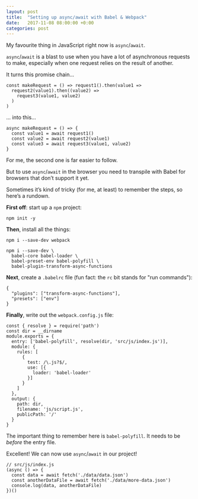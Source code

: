```yaml
---
layout: post
title:  "Setting up async/await with Babel & Webpack"
date:   2017-11-08 08:00:00 +0:00
categories: post
---
```


My favourite thing in JavaScript right now is `async`/`await`.

`async`/`await` is a blast to use when you have a lot of asynchronous requests to make, especially when one request relies on the result of another.

It turns this promise chain...

```
const makeRequest = () => request1().then(value1 =>
  request2(value1).then((value2) =>
    request3(value1, value2)
  )
)
```

... into this...

```
async makeRequest = () => {
  const value1 = await request1()
  const value2 = await request2(value1)
  const value3 = await request3(value1, value2)
}
```

For me, the second one is far easier to follow.

But to use `async`/`await` in the browser you need to transpile with Babel for browsers that don’t support it yet.

Sometimes it’s kind of tricky (for me, at least) to remember the steps, so here’s a rundown.

**First off**: start up a `npm` project:

```
npm init -y
```

**Then**, install all the things:

```
npm i --save-dev webpack
```

```
npm i --save-dev \
  babel-core babel-loader \
  babel-preset-env babel-polyfill \
  babel-plugin-transform-async-functions
```

**Next**, create a `.babelrc` file (fun fact: the `rc` bit stands for "run commands"):

```
{
  "plugins": ["transform-async-functions"],
  "presets": ["env"]
}
```

**Finally**, write out the `webpack.config.js` file:

```
const { resolve } = require('path')
const dir = __dirname
module.exports = {
  entry: ['babel-polyfill', resolve(dir, 'src/js/index.js')],
  module: {
    rules: [
      {
        test: /\.js?$/,
        use: [{
          loader: 'babel-loader'
        }]  
      }
    ]
  },
  output: {
    path: dir,
    filename: 'js/script.js',
    publicPath: '/'
  }
}
```

The important thing to remember here is `babel-polyfill`. It needs to be *before* the entry file.

Excellent! We can now use `async`/`await` in our project!

```
// src/js/index.js
(async () => {
  const data = await fetch('./data/data.json')
  const anotherDataFile = await fetch('./data/more-data.json')
  console.log(data, anotherDataFile)  
})()
```
